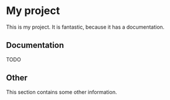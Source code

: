 # My project

This is my project. It is fantastic, because it has a documentation.

## Documentation

TODO

## Other

This section contains some other information.
